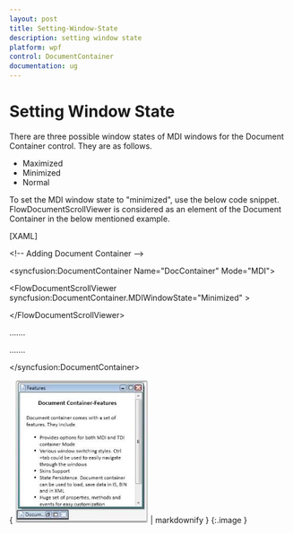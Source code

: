 ```yaml
---
layout: post
title: Setting-Window-State
description: setting window state
platform: wpf
control: DocumentContainer
documentation: ug
---
```


# Setting Window State

There are three possible window states of MDI windows for the Document Container control. They are as follows.

* Maximized
* Minimized
* Normal

To set the MDI window state to "minimized", use the below code snippet. FlowDocumentScrollViewer is considered as an element of the Document Container in the below mentioned example.



[XAML]



&lt;!-- Adding Document Container --&gt;

&lt;syncfusion:DocumentContainer Name="DocContainer" Mode="MDI"&gt;

&lt;FlowDocumentScrollViewer syncfusion:DocumentContainer.MDIWindowState="Minimized" &gt;

&lt;/FlowDocumentScrollViewer&gt;

…....

…....

&lt;/syncfusion:DocumentContainer&gt;



{ ![](Setting-Window-State_images/Setting-Window-State_img1.jpeg) | markdownify }
{:.image }


